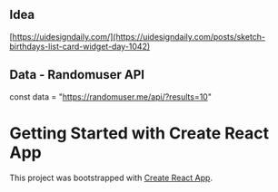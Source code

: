 ## Idea

[https://uidesigndaily.com/](https://uidesigndaily.com/posts/sketch-birthdays-list-card-widget-day-1042)

## Data - Randomuser API

const data = "https://randomuser.me/api/?results=10"

# Getting Started with Create React App

This project was bootstrapped with [Create React App](https://github.com/facebook/create-react-app).
